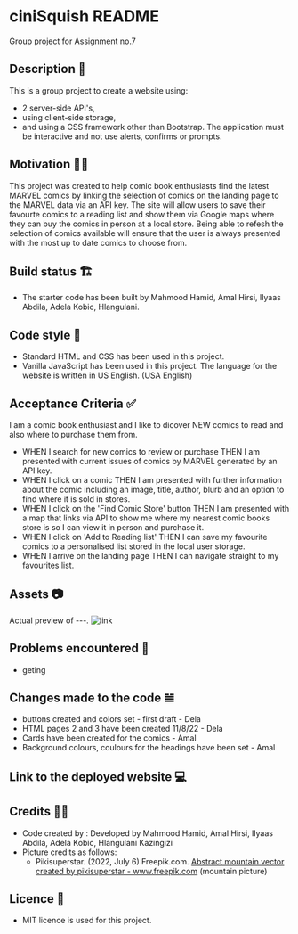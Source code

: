 # ciniSquish README
Group project for Assignment no.7

## Description 📜
This is a group project to create a website using:
* 2 server-side API's, 
* using client-side storage,
* and using a CSS framework other than Bootstrap. 
The application must be interactive and not use alerts, confirms or prompts. 

## Motivation 💪🏻
This project was created to help comic book enthusiasts find the latest MARVEL comics by linking the selection of comics on the landing page to the MARVEL data via an API key. The site will allow users to save their favourte comics to a reading list and show them via Google maps where they can buy the comics in person at a local store. Being able to refesh the selection of comics available will ensure that the user is always presented with the most up to date comics to choose from. 

## Build status 🏗
* The starter code has been built by Mahmood Hamid, Amal Hirsi, Ilyaas Abdila, Adela Kobic, Hlangulani.

## Code style 🔐
* Standard HTML and CSS has been used in this project. 
* Vanilla JavaScript has been used in this project.
The language for the website is written in US English. (USA English)

## Acceptance Criteria ✅
I am a comic book enthusiast and I like to dicover NEW comics to read and also where to purchase them from.
* WHEN I search for new comics to review or purchase
THEN I am presented with current issues of comics by MARVEL generated by an API key.
* WHEN I click on a comic
THEN I am presented with further information about the comic including an image, title, author, blurb and an option to find where it is sold in stores.
* WHEN I click on the 'Find Comic Store' button
THEN I am presented with a map that links via API to show me where my nearest comic books store is so I can view it in person and purchase it.
* WHEN I click on 'Add to Reading list' 
THEN I can save my favourite comics to a personalised list stored in the local user storage.
* WHEN I arrive on the landing page
THEN I can navigate straight to my favourites list.

## Assets 📷
Actual preview of ---. 
![link]()

## Problems encountered 🤯
* geting 

## Changes made to the code 𝌡

* buttons created and colors set - first draft - Dela
* HTML pages 2 and 3 have been created 11/8/22 - Dela 
* Cards have been created for the comics - Amal
* Background colours, coulours for the headings have been set - Amal



## Link to the deployed website 💻

## Credits 💃🏻
* Code created by : Developed by Mahmood Hamid, Amal Hirsi, Ilyaas Abdila, Adela Kobic, Hlangulani Kazingizi
* Picture credits as follows: 
    * Pikisuperstar. (2022, July 6) Freepik.com. <a href="https://www.freepik.com/vectors/abstract-mountain">Abstract mountain vector created by pikisuperstar - www.freepik.com</a>
    (mountain picture) 

## Licence 🪪
* MIT licence is used for this project.